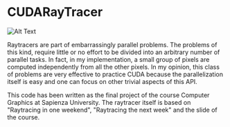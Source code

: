 # CUDARayTracer
![Alt Text](https://s4.gifyu.com/images/Untitled8772bc18b6640d85.gif)

Raytracers are part of embarrassingly parallel problems. The problems of this kind, require little or no effort to be divided into an arbitrary number of parallel tasks.
In fact, in my implementation, a small group of pixels are computed independently from all the other pixels.
In my opinion, this class of problems are very effective to practice CUDA because the parallelization itself is easy and one can focus on other trivial aspects of this API.

This code has been written as the final project of the course Computer Graphics at Sapienza University. The raytracer itself is based on "Raytracing in one weekend", "Raytracing the next week" and the slide of the course.
